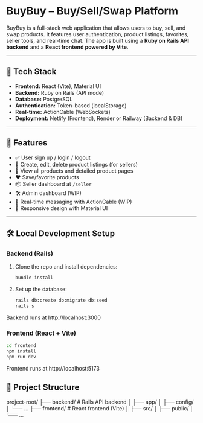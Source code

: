 # BuyBuy – Buy/Sell/Swap Platform

BuyBuy is a full-stack web application that allows users to buy, sell, and swap products. It features user authentication, product listings, favorites, seller tools, and real-time chat. The app is built using a **Ruby on Rails API backend** and a **React frontend powered by Vite**.

---

## 🧱 Tech Stack

- **Frontend:** React (Vite), Material UI
- **Backend:** Ruby on Rails (API mode)
- **Database:** PostgreSQL
- **Authentication:** Token-based (localStorage)
- **Real-time:** ActionCable (WebSockets)
- **Deployment:** Netlify (Frontend), Render or Railway (Backend & DB)

---

## 🚀 Features

- ✅ User sign up / login / logout  
- 🛒 Create, edit, delete product listings (for sellers)  
- 🧾 View all products and detailed product pages  
- ❤️ Save/favorite products  
- 📦 Seller dashboard at `/seller`  
- 🛠 Admin dashboard (WIP)  
- 💬 Real-time messaging with ActionCable (WIP)  
- 📱 Responsive design with Material UI  

---

## 🛠️ Local Development Setup

### Backend (Rails)
1. Clone the repo and install dependencies:
   ```bash
   bundle install
   ```
2. Set up the database:
   ```bash
   rails db:create db:migrate db:seed
   rails s
   ```
Backend runs at http://localhost:3000

### Frontend (React + Vite)
   ```bash
   cd frontend
   npm install
   npm run dev
   ```
Frontend runs at http://localhost:5173

## 📁 Project Structure
project-root/
├── backend/              # Rails API backend
│   ├── app/
│   ├── config/
│   └── ...
├── frontend/             # React frontend (Vite)
│   ├── src/
│   ├── public/
│   └── ...






